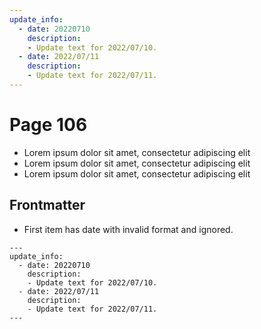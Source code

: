 ```yaml
---
update_info:
  - date: 20220710
    description:
    - Update text for 2022/07/10.
  - date: 2022/07/11
    description:
    - Update text for 2022/07/11.
---
```

# Page 106

- Lorem ipsum dolor sit amet, consectetur adipiscing elit
- Lorem ipsum dolor sit amet, consectetur adipiscing elit
- Lorem ipsum dolor sit amet, consectetur adipiscing elit


## Frontmatter

- First item has date with invalid format and ignored.

```
---
update_info:
  - date: 20220710
    description:
    - Update text for 2022/07/10.
  - date: 2022/07/11
    description:
    - Update text for 2022/07/11.
---
```
